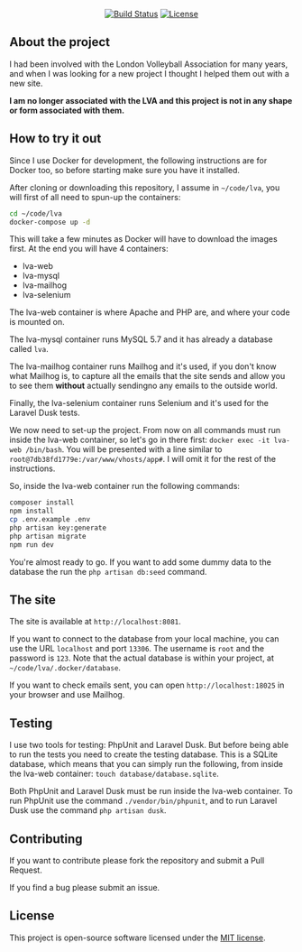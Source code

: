 <p align="center">
<a href="https://travis-ci.org/troccoli/lva"><img src="https://travis-ci.org/troccoli/lva.svg?branch=master" alt="Build Status"></a>
<a href="https://github.com/troccoli/lva"><img src="https://img.shields.io/badge/License-MIT-blue.svg" alt="License"></a>
</p>

## About the project

I had been involved with the London Volleyball Association for many years, and when I was looking for a new project I
thought I helped them out with a new site.

__I am no longer associated with the LVA and this project is not in any shape or form associated with them.__

## How to try it out

Since I use Docker for development, the following instructions are for Docker too, so before starting make sure you
have it installed.

After cloning or downloading this repository, I assume in `~/code/lva`, you will first of all need to spun-up the
containers:

```bash
cd ~/code/lva
docker-compose up -d
```
This will take a few minutes as Docker will have to download the images first. At the end you will have 4 containers:
- lva-web
- lva-mysql
- lva-mailhog
- lva-selenium

The lva-web container is where Apache and PHP are, and where your code is mounted on.

The lva-mysql container runs MySQL 5.7 and it has already a database called `lva`.

The lva-mailhog container runs Mailhog and it's used, if you don't know what Mailhog is, to capture all the
emails that the site sends and allow you to see them __without__ actually sendingno any emails to the outside world.

Finally, the lva-selenium container runs Selenium and it's used for the Laravel Dusk tests.

We now need to set-up the project. From now on all commands must run inside the lva-web container,
so let's go in there first: `docker exec -it lva-web /bin/bash`. You will be presented with a line similar
to `root@7db38fd1779e:/var/www/vhosts/app#`. I will omit it for the rest of the instructions.

So, inside the lva-web container run the following commands:
```bash
composer install
npm install
cp .env.example .env
php artisan key:generate
php artisan migrate
npm run dev
```

You're almost ready to go. If you want to add some dummy data to the database the run the `php artisan db:seed` command.

## The site

The site is available at `http://localhost:8081`.

If you want to connect to the database from your local machine, you can use the URL `localhost` and port `13306`. The
username is `root` and the password is `123`. Note that the actual database is within your project, at
`~/code/lva/.docker/database`.

If you want to check emails sent, you can open `http://localhost:18025` in your browser and use Mailhog.

## Testing

I use two tools for testing: PhpUnit and Laravel Dusk. But before being able to run the tests you need to create
the testing database. This is a SQLite database, which means that you can simply run the following, from inside the
lva-web container: `touch database/database.sqlite`.

Both PhpUnit and Laravel Dusk must be run inside the lva-web container. To run PhpUnit use the command
`./vendor/bin/phpunit`, and to run Laravel Dusk use the command `php artisan dusk`.

## Contributing

If you want to contribute please fork the repository and submit a Pull Request.

If you find a bug please submit an issue.

## License

This project is open-source software licensed under the [MIT license](https://opensource.org/licenses/MIT).

